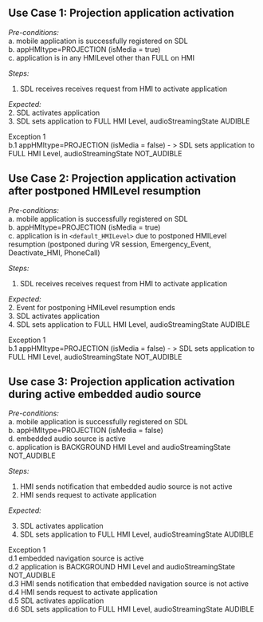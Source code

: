 ## Use Case 1: Projection application activation

_Pre-conditions:_  
a. mobile application is successfully registered on SDL  
b. appHMItype=PROJECTION (isMedia = true)  
c. application is in any HMILevel other than FULL on HMI  

_Steps:_  

1. SDL receives receives request from HMI to activate application  

_Expected:_  
2. SDL activates application  
3. SDL sets application to FULL HMI Level, audioStreamingState AUDIBLE

Exception 1  
b.1 appHMItype=PROJECTION (isMedia = false) - > SDL sets application to FULL HMI Level, audioStreamingState NOT_AUDIBLE

## Use Case 2: Projection application activation after postponed HMILevel resumption 
_Pre-conditions:_  
a. mobile application is successfully registered on SDL  
b. appHMItype=PROJECTION (isMedia = true)  
c. application is in `<default_HMILevel>` due to postponed HMILevel resumption (postponed during VR session, Emergency_Event, Deactivate_HMI, PhoneCall)  

_Steps:_  

1. SDL receives receives request from HMI to activate application  

_Expected:_  
2. Event for postponing HMILevel resumption ends  
3. SDL activates application  
4. SDL sets application to FULL HMI Level, audioStreamingState AUDIBLE  

Exception 1  
b.1 appHMItype=PROJECTION (isMedia = false) - > SDL sets application to FULL HMI Level, audioStreamingState NOT_AUDIBLE  

## Use case 3: Projection application activation during active embedded audio source  
_Pre-conditions:_  
a. mobile application is successfully registered on SDL  
b. appHMItype=PROJECTION (isMedia = false)  
d. embedded audio source is active  
c. application is BACKGROUND HMI Level and audioStreamingState NOT_AUDIBLE  

_Steps:_  

1. HMI sends notification that embedded audio source is not active   
2. HMI sends request to activate application  
 
_Expected:_  

3. SDL activates application  
4. SDL sets application to FULL HMI Level, audioStreamingState AUDIBLE  

Exception 1  
d.1 embedded navigation source is active  
d.2 application is BACKGROUND HMI Level and audioStreamingState NOT_AUDIBLE  
d.3 HMI sends notification that embedded navigation source is not active   
d.4 HMI sends request to activate application  
d.5 SDL activates application  
d.6 SDL sets application to FULL HMI Level, audioStreamingState AUDIBLE   
